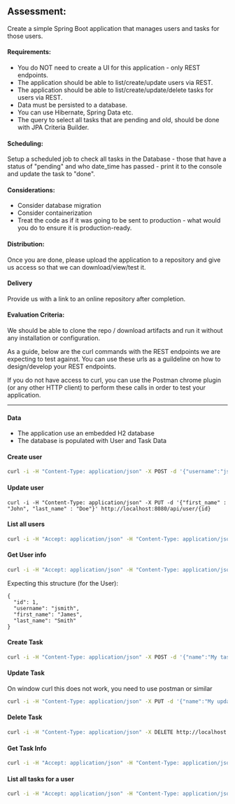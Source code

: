 ## Assessment:
Create a simple Spring Boot application that manages users and tasks for those users.

#### Requirements:
* You do NOT need to create a UI for this application - only REST endpoints.
* The application should be able to list/create/update users via REST.
* The application should be able to list/create/update/delete tasks for users via REST.
* Data must be persisted to a database.
* You can use Hibernate, Spring Data etc.
* The query to select all tasks that are pending and old, should be done with JPA Criteria Builder.

#### Scheduling:
Setup a scheduled job to check all tasks in the Database - those that have a status of "pending" and who date_time has passed - print it to the console
and update the task to "done".

#### Considerations:
* Consider database migration
* Consider containerization
* Treat the code as if it was going to be sent to production - what would you do to ensure it is production-ready.

#### Distribution:
Once you are done, please upload the application to a repository and give us access so that we can download/view/test it.

#### Delivery
Provide us with a link to an online repository after completion.

#### Evaluation Criteria:
We should be able to clone the repo / download artifacts and run it without any installation or configuration.

As a guide, below are the curl commands with the REST endpoints we are expecting to test against.  You can use these urls as a guildeline on how to design/develop your REST endpoints.

If you do not have access to curl, you can use the Postman chrome plugin (or any other HTTP client) to perform these calls in order to test your application.

---

#### Data
- The application use an embedded H2 database
- The database is populated with User and Task Data

#### Create user
```sh
curl -i -H "Content-Type: application/json" -X POST -d '{"username":"jsmith","first_name" : "John", "last_name" : "Smith"}'http://localhost:8080/api/user
```

#### Update user
```
curl -i -H "Content-Type: application/json" -X PUT -d '{"first_name" : "John", "last_name" : "Doe"}' http://localhost:8080/api/user/{id}
```

#### List all users
```sh
curl -i -H "Accept: application/json" -H "Content-Type: application/json" -X GET http://localhost:8080/api/user
```

#### Get User info
```sh
curl -i -H "Accept: application/json" -H "Content-Type: application/json" -X GET http://localhost:8080/api/user/{id}
```
Expecting this structure (for the User):
```
{ 
  "id": 1,
  "username": "jsmith",
  "first_name": "James",
  "last_name": "Smith"
}
```

#### Create Task
```sh
curl -i -H "Content-Type: application/json" -X POST -d '{"name":"My task","description" : "Description of task", "date_time" : "2016-05-25 14:25:00"}' http://localhost:8080/api/user/{user_id}/task
```

#### Update Task
On window curl this does not work, you need to use postman or similar
```sh
curl -i -H "Content-Type: application/json" -X PUT -d '{"name":"My updated task"}' http://localhost:8080/api/user/{user_id}/task/{task_id}
```

#### Delete Task
```sh
curl -i -H "Content-Type: application/json" -X DELETE http://localhost:8080/api/user/{user_id}/task/{task_id}
```

#### Get Task Info
```sh
curl -i -H "Accept: application/json" -H "Content-Type: application/json" -X GET http://localhost:8080/api/user/{user_id}/task/{task_id}
```

#### List all tasks for a user

```sh
curl -i -H "Accept: application/json" -H "Content-Type: application/json" -X GET http://localhost:8080/api/user/{user_id}/task
```